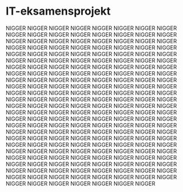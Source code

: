 # IT-eksamensprojekt
NIGGER
NIGGER
NIGGER
NIGGER
NIGGER
NIGGER
NIGGER
NIGGER
NIGGER
NIGGER
NIGGER
NIGGER
NIGGER
NIGGER
NIGGER
NIGGER
NIGGER
NIGGER
NIGGER
NIGGER
NIGGER
NIGGER
NIGGER
NIGGER
NIGGER
NIGGER
NIGGER
NIGGER
NIGGER
NIGGER
NIGGER
NIGGER
NIGGER
NIGGER
NIGGER
NIGGER
NIGGER
NIGGER
NIGGER
NIGGER
NIGGER
NIGGER
NIGGER
NIGGER
NIGGER
NIGGER
NIGGER
NIGGER
NIGGER
NIGGER
NIGGER
NIGGER
NIGGER
NIGGER
NIGGER
NIGGER
NIGGER
NIGGER
NIGGER
NIGGER
NIGGER
NIGGER
NIGGER
NIGGER
NIGGER
NIGGER
NIGGER
NIGGER
NIGGER
NIGGER
NIGGER
NIGGER
NIGGER
NIGGER
NIGGER
NIGGER
NIGGER
NIGGER
NIGGER
NIGGER
NIGGER
NIGGER
NIGGER
NIGGER
NIGGER
NIGGER
NIGGER
NIGGER
NIGGER
NIGGER
NIGGER
NIGGER
NIGGER
NIGGER
NIGGER
NIGGER
NIGGER
NIGGER
NIGGER
NIGGER
NIGGER
NIGGER
NIGGER
NIGGER
NIGGER
NIGGER
NIGGER
NIGGER
NIGGER
NIGGER
NIGGER
NIGGER
NIGGER
NIGGER
NIGGER
NIGGER
NIGGER
NIGGER
NIGGER
NIGGER
NIGGER
NIGGER
NIGGER
NIGGER
NIGGER
NIGGER
NIGGER
NIGGER
NIGGER
NIGGER
NIGGER
NIGGER
NIGGER
NIGGER
NIGGER
NIGGER
NIGGER
NIGGER
NIGGER
NIGGER
NIGGER
NIGGER
NIGGER
NIGGER
NIGGER
NIGGER
NIGGER
NIGGER
NIGGER
NIGGER
NIGGER
NIGGER
NIGGER
NIGGER
NIGGER
NIGGER
NIGGER
NIGGER
NIGGER
NIGGER
NIGGER
NIGGER
NIGGER
NIGGER
NIGGER
NIGGER
NIGGER
NIGGER
NIGGER
NIGGER
NIGGER
NIGGER
NIGGER
NIGGER
NIGGER
NIGGER
NIGGER
NIGGER
NIGGER
NIGGER
NIGGER
NIGGER
NIGGER
NIGGER
NIGGER
NIGGER
NIGGER
NIGGER
NIGGER
NIGGER
NIGGER
NIGGER
NIGGER
NIGGER
NIGGER
NIGGER
NIGGER
NIGGER
NIGGER
